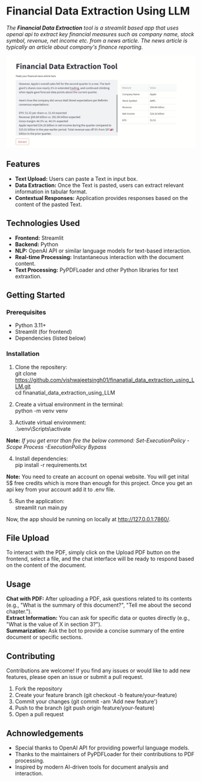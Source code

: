# Financial Data Extraction Using LLM

*The **Financial Data Extraction** tool is a streamlit based app that uses openai api to extract key financial measures such as company name, stock symbol, revenue, net income etc. from a news article. The news article is typically an article about company's finance reporting.*<br>

![alt text](assets/image.png)

## Features<br>
* **Text Upload:** Users can paste a Text in input box.<br>
* **Data Extraction:** Once the Text is pasted, users can extract relevant information in tabular format.<br>
* **Contextual Responses:** Application provides responses based on the content of the pasted Text.<br>

## Technologies Used<br>
* **Frontend:** Streamlit<br>
* **Backend:** Python<br>
* **NLP:** OpenAI API or similar language models for text-based interaction.<br>
* **Real-time Processing:** Instantaneous interaction with the document content.<br>
* **Text Processing:** PyPDFLoader and other Python libraries for text extraxtion.<br>

## Getting Started
### Prerequisites
* Python 3.11+<br>
* Streamlit (for frontend)<br>
* Dependencies (listed below)<br>

### Installation
1. Clone the repositery:<br>
git clone https://github.com/vishwajeetsingh01/finanatial_data_extraction_using_LLM.git<br>
cd finanatial_data_extraction_using_LLM

2. Create a virtual environment in the terminal:<br>
python -m venv venv

3. Activate virtual environment:<br>
.\venv\Scripts\activate

**Note:** *If you get error than fire the below commond: Set-ExecutionPolicy -Scope Process -ExecutionPolicy Bypass*

4. Install dependencies:<br>
pip install -r requirements.txt

**Note:** You need to create an account on openai website. You will get inital 5$ free credits which is more than enough for this project. Once you get an api key from your account add it to .env file.

5. Run the application:<br>
streamlit run main.py

Now, the app should be running on locally at http://127.0.0.1:7860/.

## File Upload
To interact with the PDF, simply click on the Upload PDF button on the frontend, select a file, and the chat interface will be ready to respond based on the content of the document.

## Usage
**Chat with PDF:** After uploading a PDF, ask questions related to its contents (e.g., "What is the summary of this document?", "Tell me about the second chapter.").<br>
**Extract Information:** You can ask for specific data or quotes directly (e.g., "What is the value of X in section 3?").<br>
**Summarization:** Ask the bot to provide a concise summary of the entire document or specific sections.<br>

## Contributing
Contributions are welcome! If you find any issues or would like to add new features, please open an issue or submit a pull request.

1. Fork the repository
2. Create your feature branch (git checkout -b feature/your-feature)
3. Commit your changes (git commit -am 'Add new feature')
4. Push to the branch (git push origin feature/your-feature)
5. Open a pull request

## Achnowledgements
* Special thanks to OpenAI API for providing powerful language models.<br>
* Thanks to the maintainers of PyPDFLoader for their contributions to PDF processing.<br>
* Inspired by modern AI-driven tools for document analysis and interaction.

  
